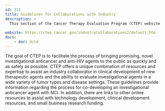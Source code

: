 ```yaml
---
id: 211
title: Guidelines for Collaborations with Industry
description: >
  This section of the Cancer Therapy Evaluation Program (CTEP) website provides information regarding the process for co-developing an investigational anticancer agent with NCI. 
  
website: https://ctep.cancer.gov/industryCollaborations2/default.htm
docs:
    - doc: dctd
---
```

The goal of CTEP is to facilitate the process of bringing promising, novel investigational anticancer and anti-HIV agents to the public as quickly and as safely as possible. CTEP offers a unique combination of resources and expertise to assist an industry collaborator in clinical development of new therapeutic agents and the ability to evaluate investigational agents in a wide variety of tumor types and disease settings. These guidelines provide information regarding the process for co-developing an investigational anticancer agent with NCI. In addition, there are links to other online resources to assist with technology development, clinical development resources, and small business research funding.